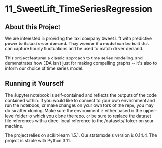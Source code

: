 # 11_SweetLift_TimeSeriesRegression

## About this Project

We are interested in providing the taxi company Sweet Lift with predictive power to its taxi order demand. They wonder if a model can be built that can capture hourly fluctuations and be used to match driver demand.

This project features a classic approach to time series modeling, and demonstrates how EDA isn't just for making compelling graphs -- it's also to inform our choice of time series model.

## Running it Yourself

The Jupyter notebook is self-contained and reflects the outputs of the code contained within. If you would like to connect to your own environment and run the notebook, or make changes on your own fork of the repo, you may do so after cloning. Make sure the environment is either based in the upper-level folder to which you clone the repo, or be sure to replace the dataset file references with a direct local reference to the /datasets/ folder on your machine. 

The project relies on scikit-learn 1.5.1. Our statsmodels version is 0.14.4. The project is stable with Python 3.11.